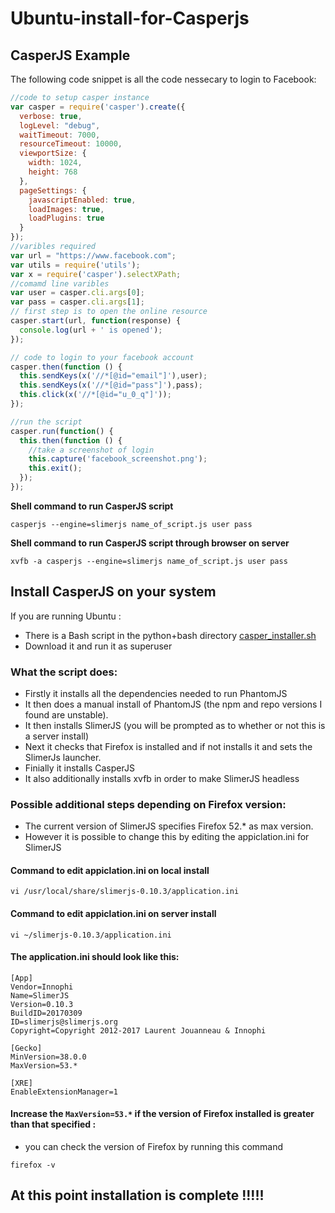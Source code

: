 # Ubuntu-install-for-Casperjs

## CasperJS Example

The following code snippet is all the code nessecary to login to Facebook:

```javascript
//code to setup casper instance
var casper = require('casper').create({
  verbose: true,
  logLevel: "debug",
  waitTimeout: 7000,
  resourceTimeout: 10000,
  viewportSize: {
    width: 1024,
    height: 768
  },
  pageSettings: {
    javascriptEnabled: true,
    loadImages: true,
    loadPlugins: true
  }
});
//varibles required
var url = "https://www.facebook.com";
var utils = require('utils');
var x = require('casper').selectXPath;
//comamd line varibles
var user = casper.cli.args[0];
var pass = casper.cli.args[1];
// first step is to open the online resource
casper.start(url, function(response) {
  console.log(url + ' is opened');
});

// code to login to your facebook account
casper.then(function () {
  this.sendKeys(x('//*[@id="email"]'),user);
  this.sendKeys(x('//*[@id="pass"]'),pass);
  this.click(x('//*[@id="u_0_q"]'));
});

//run the script
casper.run(function() {
  this.then(function () {
    //take a screenshot of login
    this.capture('facebook_screenshot.png');
    this.exit();
  });
});
```

**Shell command to run CasperJS script**

```shell
casperjs --engine=slimerjs name_of_script.js user pass
```

**Shell command to run CasperJS script through browser on server**

```shell
xvfb -a casperjs --engine=slimerjs name_of_script.js user pass
```

## Install CasperJS on your system

If you are running Ubuntu :

- There is a Bash script in the python+bash directory [casper_installer.sh](https://git.heanet.ie/bokeefe/error_log/tree/master/python+bash)
- Download it and run it as superuser

### What the script does:

- Firstly it installs all the dependencies needed to run PhantomJS
- It then does a manual install of PhantomJS (the npm and repo versions I found are unstable).
- It then installs SlimerJS (you will be prompted as to whether or not this is a server install)
- Next it checks that Firefox is installed and if not installs it and sets the SlimerJs launcher.
- Finially it installs CasperJS
- It also additionally installs xvfb in order to make SlimerJS headless

### Possible additional steps depending on Firefox version:

- The current version of SlimerJS specifies Firefox 52.* as max version.
- However it is possible to change this by editing the appiclation.ini for SlimerJS

#### Command to edit appiclation.ini on local install

```shell
vi /usr/local/share/slimerjs-0.10.3/application.ini
```

#### Command to edit appiclation.ini on server install

```shell
vi ~/slimerjs-0.10.3/application.ini
```

#### The application.ini should look like this:

```shell
[App]
Vendor=Innophi
Name=SlimerJS
Version=0.10.3
BuildID=20170309
ID=slimerjs@slimerjs.org
Copyright=Copyright 2012-2017 Laurent Jouanneau & Innophi

[Gecko]
MinVersion=38.0.0
MaxVersion=53.*

[XRE]
EnableExtensionManager=1
```

#### Increase the `MaxVersion=53.*` if the version of Firefox installed is greater than that specified :

- you can check the version of Firefox by running this command

```shell
firefox -v
```

## At this point installation is complete !!!!!
